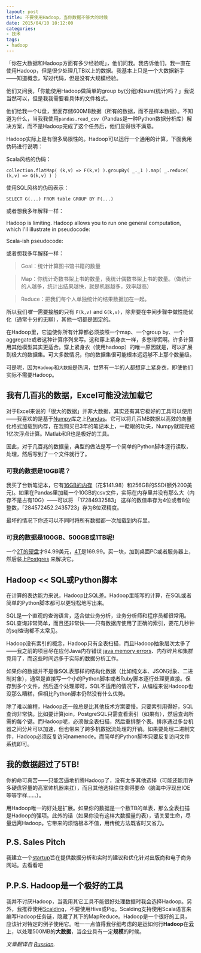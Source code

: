 ```yaml
---
layout: post
title: 不要使用Hadoop，当你数据不够大的时候
date: 2015/04/10 10:12:00
categories:
- 技术
tags:
- hadoop
---
```


「你在大数据和Hadoop方面有多少经验呢」，他们问我。我告诉他们，我一直在使用Hadoop，但是很少处理几TB以上的数据。我基本上只是一个大数据新手——知道概念，写过代码，但是没有大规模经验。

他们又问我，「你能使用Hadoop做简单的group by(分组)和sum(统计)吗？」我说当然可以，但是我我需要看具体的文件格式。

他们给我一个U盘，里面存储600MB数据（所有的数据，而不是样本数据）。不知道为什么，当我我使用`pandas.read_csv`（Pandas是一种Python数据分析库）解决方案，而不是Hadoop完成了这个任务后，他们显得很不满意。

Hadoop实际上是有很多局限性的。Hadoop可以运行一个通用的计算，下面我用伪码进行说明：

Scala风格的伪码：

	collection.flatMap( (k,v) => F(k,v) ).groupBy( _._1 ).map( _.reduce( (k,v) => G(k,v) ) )

使用SQL风格的伪码表示：

	SELECT G(...) FROM table GROUP BY F(...)

或者想我多年解释一样：

Hadoop is limiting. Hadoop allows you to run one general computation, which I'll illustrate in pseudocode:

Scala-ish pseudocode:

或者想我多年[解释](https://www.chrisstucchio.com/blog/2011/mapreduce_explained.html)一样：

> Goal：统计计算图书馆书籍的数量

>

> Map：你统计奇数书架上书的数量，我统计偶数书架上书的数量。（做统计的人越多，统计出结果越快，就是机器越多，效率越高）

> Reduce：把我们每个人单独统计的结果数据加在一起。

所以我们*唯一*需要接触的只有 `F(k,v)` and `G(k,v)`，除非要在中间步骤中做性能优化（通常十分的无聊），其他一切都是固定的。

在Hadoop里，它迫使你所有计算都必须按照一个map、一个group by、一个aggregate或者这种计算序列来写。这和穿上紧身衣一样，多憋得慌啊。许多计算用其他模型其实更适合。穿上紧身衣（使用hadoop）的唯一原因就是，可以扩展到极大的数据集。可大多数情况，你的数据集很可能根本远远够不上那个数量级。

可是呢，因为`Hadoop`和`大数据`是热词，世界有一半的人都想穿上紧身衣，即使他们实际不需要Hadoop。

## 我有几百兆的数据，Excel可能没法加载它

对于Excel来说的「很大的数据」并非大数据，其实还有其它极好的工具可以使用——我喜欢的是基于[Numpy](http://www.numpy.org/)库之上[Pandas](http://pandas.pydata.org/)。它可以将几百MB数据以高效的向量化格式加载到内存，在我购买已3年的笔记本上，一眨眼的功夫，Numpy就能完成1亿次浮点计算。Matlab和R也是极好的工具。

因此，对于几百兆的数据量，典型的做法是写一个简单的Python脚本逐行读取，处理，然后写到了一个文件就行了。

### 可我的数据是10GB呢？

我买了台新笔记本，它有[16GB的内存](http://www.amazon.com/gp/product/B0076W9Q5A/ref=as_li_ss_tl?ie=UTF8&camp=1789&creative=390957&creativeASIN=B0076W9Q5A&linkCode=as2&tag=christuc-20)（花$141.98）和256GB的SSD(额外200美元)。如果在Pandas里加载一个10GB的csv文件，实际在内存里并没有那么大（内存不是占有10G）——可以将 「17284932583」 这样的数值串存为4位或者8位整数，「284572452.2435723」存为8位双精度。

最坏的情况下你还可以不同时将所有数据都一次加载到内存里。

### 可我的数据是100GB、500GB或1TB呢!

一个[2T的硬盘](http://www.amazon.com/gp/product/B005T3GRN2/ref=as_li_ss_tl?ie=UTF8&camp=1789&creative=390957&creativeASIN=B005T3GRN2&linkCode=as2&tag=christuc-20)才94.99美元，[4T](http://www.amazon.com/gp/product/B005T3GRN2/ref=as_li_ss_tl?ie=UTF8&camp=1789&creative=390957&creativeASIN=B005T3GRN2&linkCode=as2&tag=christuc-20)是169.99。买一块，加到桌面PC或者服务器上，然后装上[Postgres](http://www.postgresql.org/) 来解决它。

## Hadoop << SQL或Python脚本

在计算的表达能力来说，Hadoop比SQL差。Hadoop里能写的计算，在SQL或者简单的Python脚本都可以更轻松地写出来。

SQL是一个直观的查询语言，适合做业务分析，业务分析师和程序员都很常用。SQL查询非常简单，而且还非常快——只有数据库使用了正确的索引，要花几秒钟的sql查询都不太常见。

Hadoop没有索引的概念，Hadoop只有全表扫描，而且Hadoop抽象层次太多了——我之前的项目尽在应付Java内存错误 [java memory errors](/blog/2013/gc_overhead_limit.html)、内存碎片和集群竞用了，而这些时间远多于实际的数据分析工作。

如果你的数据并不是像SQL表那样的结构化数据（比如纯文本、JSON对象、二进制对象），通常是直接写一个小的Python脚本或者Ruby脚本逐行处理更直接。保存到多个文件，然后逐个处理即可，SQL不适用的情况下，从编程来说Hadoop也没那么糟糕，但相比Python脚本仍然没有什么优势。

除了难以编程，Hadoop还一般总是比其他技术方案要慢。只要索引用得好，SQL查询非常快。比如要计算join，PostgreSQL只需查看索引（如果有），然后查询所需的每个键。而Hadoop呢，必须做全表扫描，然后重排整个表。排序通过多台机器之间分片可以加速，但也带来了跨多机数据流处理的开销。如果要处理二进制文件，Hadoop必须反复访问namenode。而简单的Python脚本只要反复访问文件系统即可。

## 我的数据超过了5TB!

你的命可真苦——只能苦逼地折腾Hadoop了，没有太多其他选择（可能还能用许多硬盘容量的高富帅机器来扛），而且其他选择往往贵得要命（脑海中浮现出IOE等等字样……）。

用Hadoop唯一的好处是扩展。如果你的数据是一个数TB的单表，那么全表扫描是Hadoop的强项。此外的话（如果你没有这样大数据量的表），请关爱生命，尽量远离Hadoop。它带来的烦恼根本不值，用传统方法既省时又省力。

## P.S. Sales Pitch

我建立一个[startup](http://www.bayesianwitch.com/)旨在提供数据分析和实时的建议和优化针对出版商和电子商务网站。去看看吧

## P.P.S. Hadoop是一个极好的工具

我并不讨厌Hadoop，当我用其它工具不能很好处理数据时我会选择Hadoop。另外，我推荐使用[Scalding](https://github.com/twitter/scalding)，不要使用Hive或Pig。Scalding支持使用Scala语言来编写Hadoop任务链，隐藏了其下的MapReduce。Hadoop是一个很好的工具，应该针对特定的例子使用它。唯一一点值得我仔细考虑的是运如何行**Hadoop**在**云**上，以处理500MB的**大数据**，当企业具有一定**规模**的时候。

*文章翻译自 [Russian](http://habrahabr.ru/post/194434/).*
